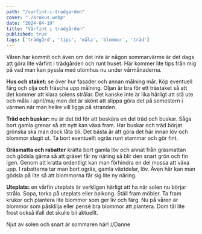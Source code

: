 ```yaml
---
path: "/varfint-i-tradgarden"
cover: "./krokus.webp"
date: "2024-04-19"
title: "Vårfint i trädgården"
published: true
tags: ['trädgård', 'tips', 'måla', 'blommor', 'träd']
---
```


Våren har kommit och även om det inte är någon sommarvärme är det dags att göra lite vårfint i trädgården och runt huset. Här kommer lite tips från mig på vad man kan pyssla med utomhus nu under vårmånaderna. 

**Hus och staket:** se över hur fasader och annan målning mår. Köp eventuell färg och olja och fräscha upp målning. Oljan är bra för ett trästaket så att det kommer att klara solens strålar. Det kanske inte är lika härligt att stå ute och måla i april/maj men det är skönt att slippa göra det på semestern i värmen när man hellre vill ligga på stranden. 

**Träd och buskar:** nu är det tid för att beskära en del träd och buskar. Såga bort gamla grenar så att nytt kan växa fram. Har buskar och träd börjat grönska ska man dock låta bli. Det bästa är att göra det här innan löv och blommor slagit ut. Ta bort eventuellt ogräs runt stammar och gör fint. 

**Gräsmatta och rabatter** kratta bort gamla löv och annat från gräsmattan och gödsla gärna så att gräset får ny näring så blir den snart grön och fin igen. Genom att kratta ordentligt kan man förhindra en del mossa att växa upp. I rabatterna tar man bort ogräs, gamla växtdelar, löv. Även här kan man gödsla på lite så att blommorna får sig lite ny näring. 

**Uteplats:** en vårfin uteplats är verkligen härligt att ha när solen nu börjar stråla. Sopa, torka på uteplats eller balkong. Ställ fram möbler. Ta fram krukor och plantera lite blommor som ger liv och färg. Nu på våren är blommor som påsklilja eller pensé bra blommor att plantera. Dom tål lite frost också ifall det skulle bli aktuellt. 

Njut av solen och snart är sommaren här! 
//Danne
